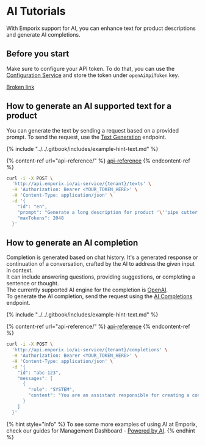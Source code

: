 # AI Tutorials

With Emporix support for AI, you can enhance text for product descriptions and generate AI completions.

## Before you start

Make sure to configure your API token. To do that, you can use the [Configuration Service](../../configuration/configuration-service/api-reference/) and store the token under `openAiApiToken` key.

[Broken link](broken-reference "mention")

## How to generate an AI supported text for a product

You can generate the text by sending a request based on a provided prompt. To send the request, use the [Text Generation](https://developer.emporix.io/documentation-portal/api-references/api-guides-and-references/artificial-intelligence/ai-service/api-reference/text-generation) endpoint.

{% include "../../.gitbook/includes/example-hint-text.md" %}

{% content-ref url="api-reference/" %}
[api-reference](api-reference/)
{% endcontent-ref %}

```bash
curl -i -X POST \
  'http://api.emporix.io/ai-service/{tenant}/texts' \
  -H 'Authorization: Bearer <YOUR_TOKEN_HERE>' \
  -H 'Content-Type: application/json' \
  -d '{
    "id": "en",
    "prompt": "Generate a long description for product '\''pipe cutter'\'' in language EN ",
    "maxTokens": 2048
  }'
```

## How to generate an AI completion

Completion is generated based on chat history. It's a generated response or continuation of a conversation, crafted by the AI to address the given input in context.\
It can include answering questions, providing suggestions, or completing a sentence or thought.\
The currently supported AI engine for the completion is [OpenAI](https://platform.openai.com/).\
To generate the AI completion, send the request using the [AI Completions](https://developer.emporix.io/documentation-portal/api-references/api-guides-and-references/artificial-intelligence/ai-service/api-reference/ai-completions) endpoint.

{% include "../../.gitbook/includes/example-hint-text.md" %}

{% content-ref url="api-reference/" %}
[api-reference](api-reference/)
{% endcontent-ref %}

```bash
curl -i -X POST \
  'http://api.emporix.io/ai-service/{tenant}/completions' \
  -H 'Authorization: Bearer <YOUR_TOKEN_HERE>' \
  -H 'Content-Type: application/json' \
  -d '{
    "id": "abc-123",
    "messages": [
      {
        "role": "SYSTEM",
        "content": "You are an assistant responsible for creating a configuration based on information provided by user."
      }
    ]
  }'
```

{% hint style="info" %}
To see some more examples of using AI at Emporix, check our guides for Management Dashboard - [Powered by AI](https://app.gitbook.com/s/bTY7EwZtYYQYC6GOcdTj/extensibility-and-integrations/ai-intro/ai-config).
{% endhint %}

